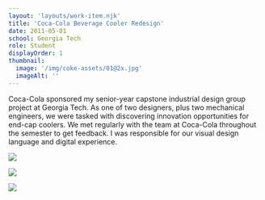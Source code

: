 ```yaml
---
layout: 'layouts/work-item.njk'
title: 'Coca-Cola Beverage Cooler Redesign'
date: 2011-05-01
school: Georgia Tech
role: Student
displayOrder: 1
thumbnail:
  image: '/img/coke-assets/01@2x.jpg'
  imageAlt: ''
---
```


Coca-Cola sponsored my senior-year capstone industrial design group project at Georgia Tech. As one of two designers, plus two mechanical engineers, we were tasked with discovering innovation opportunities for end-cap coolers. We met regularly with the team at Coca-Cola throughout the semester to get feedback. I was responsible for our visual design language and digital experience.

![](/img/coke-assets/02@2x.jpg)

![](/img/coke-assets/03@2x.jpg)

![](/img/coke-assets/04@2x.jpg)
